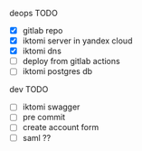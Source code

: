 deops TODO

 - [x] gitlab repo
 - [x] iktomi server in yandex cloud
 - [X] iktomi dns 
 - [ ] deploy from gitlab actions
 - [ ] iktomi postgres db 

dev TODO
 - [ ] iktomi swagger
 - [ ] pre commit
 - [ ] create account form
 - [ ] saml ??